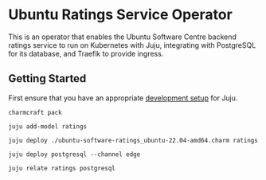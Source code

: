 # Ubuntu Ratings Service Operator

This is an operator that enables the Ubuntu Software Centre backend ratings service to run on
Kubernetes with Juju, integrating with PostgreSQL for its database, and Traefik to provide ingress.

## Getting Started

First ensure that you have an appropriate [development setup](https://juju.is/docs/sdk/dev-setup) for Juju.

```shell
charmcraft pack

juju add-model ratings

juju deploy ./ubuntu-software-ratings_ubuntu-22.04-amd64.charm ratings

juju deploy postgresql --channel edge 

juju relate ratings postgresql
```
